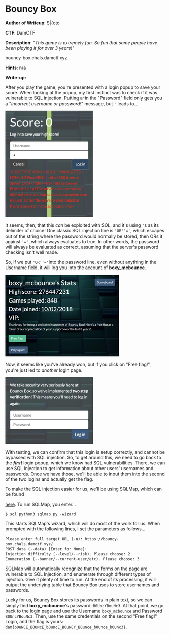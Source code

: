 # Bouncy Box
**Author of Writeup**: S|{oto

**CTF**:  DamCTF

**Description**: *"This game is extremely fun. So fun that some people have been playing it for over 3 years!"*

bouncy-box.chals.damctf.xyz

**Hints**: n/a

**Write-up:**

After you play the game, you're presented with a login popup to save your score.  When looking at the popup, my first instinct was to check if it was vulnerable to SQL injection.  Putting a`"`in the "Password" field only gets you a "*Incorrect username or password!*" message, but `'` leads to...

<img src="login1.png" alt="login1" style="zoom:40%;" />

It seems, then, that this *can* be exploited with SQL, and it's using `'`s as its delimiter of choice!  One classic SQL injection line is `'OR''='`, which escapes out of the string where the password would normally be stored, then ORs it against `'='`, which always evaluates to true.  In other words, the password will always be evaluated as correct, assuming that the server's password checking isn't well made.

So, if we put `'OR''='`into the password line, even without anything in the Username field, it will log you into the account of **boxy_mcbounce**.

<img src="profile.png" alt="profile" style="zoom:35%;" />

Now, it seems like you've already won, but if you click on "Free flag!", you're just led to *another* login page.

<img src="login2.png" alt="login2" style="zoom:40%;" />

With testing, we can confirm that this login is setup correctly, and cannot be bypassed with SQL injection.  So, to get around this, we need to go back to the ***first*** login popup, which we know had SQL vulnerabilities.  There, we can use SQL injection to get information about other users' usernames and passwords.  Once we have those, we'll be able to input them into the second of the two logins and actually get the flag.

To make the SQL injection easier for us, we'll be using SQLMap, which can be found

[here](https://sqlmap.org/).  To run SQLMap, you enter...

```
$ sql python3 sqlmap.py -wizard
```

This starts SQLMap's wizard, which will do most of the work for us.  When prompted with the following lines, I set the parameters as follows...

```
Please enter full target URL (-u): https://bouncy-box.chals.damctf.xyz/
POST data (--data) [Enter for None]:
Injection difficulty (--level/--risk). Please choose: 2
Enumeration (--banner/--current-user/etc). Please choose: 3
```

SQLMap will automatically recognize that the forms on the page are vulnerable to SQL Injection, and enumerate through different types of injection.  Give it plenty of time to run.  At the end of its processing, it will output the underlying table that Bouncy Box uses to store usernames and passwords.  

Lucky for us, Bouncy Box stores its passwords in plain text, so we can simply find **boxy_mcbounce**'s password: `B0UncYBouNc3`.  At that point, we go back to the login page and use the Username `boxy_mcbounce` and Password `B0UncYBouNc3`.  Then, use the same credentials on the second "Free flag!" Login, and the flag is yours: `dam{b0uNCE_B0UNcE_b0uncE_B0uNCY_B0unce_b0Unce_b0Unc3}`.

